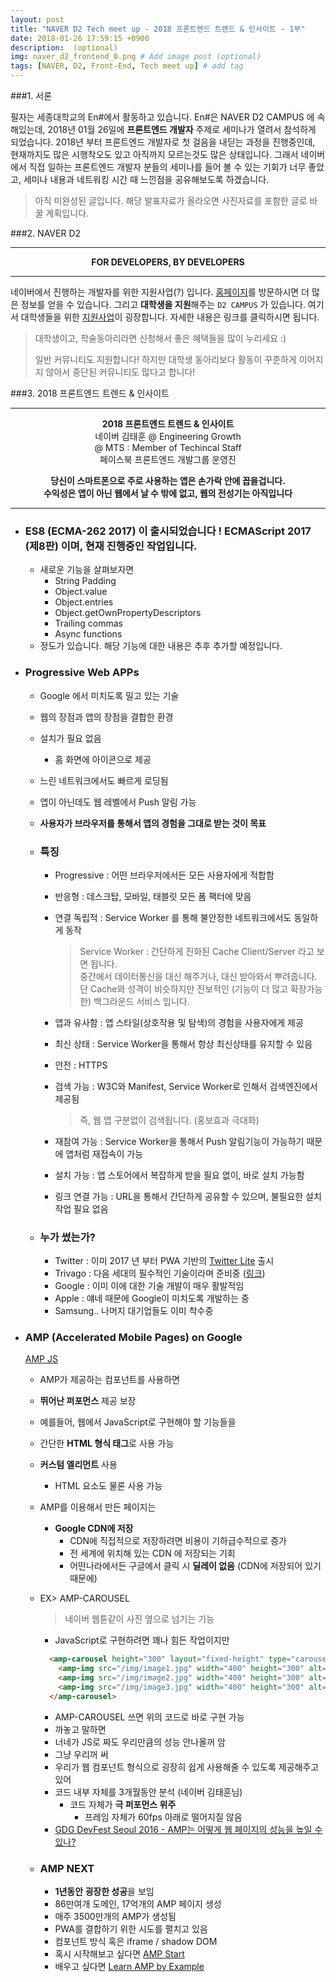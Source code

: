 ```yaml
---
layout: post
title: "NAVER D2 Tech meet up - 2018 프론트엔드 트렌드 & 인사이트 - 1부"
date: 2018-01-26 17:59:15 +0900
description:  (optional)
img: naver_d2_frontend_0.png # Add image post (optional)
tags: [NAVER, D2, Front-End, Tech meet up] # add tag
---
```


###1. 서론

  필자는 세종대학교의 En#에서 활동하고 있습니다. En#은 NAVER D2 CAMPUS 에 속해있는데, 2018년 01월 26일에 **프론트엔드 개발자** 주제로 세미나가 열려서 참석하게 되었습니다. 2018년 부터 프론트엔드 개발자로 첫 걸음을 내딛는 과정을 진행중인데, 현재까지도 많은 시행착오도 있고 아직까지 모르는것도 많은 상태입니다. 그래서 네이버에서 직접 일하는 프론트엔드 개발자 분들의 세미나를 들어 볼 수 있는 기회가 너무 좋았고, 세미나 내용과 네트워킹 시간 때 느낀점을 공유해보도록 하겠습니다.

> 아직 미완성된 글입니다. 해당 발표자료가 올라오면 사진자료를 포함한 글로 바꿀 계획입니다.


###2. NAVER D2

---

   <p align="center"><b> FOR DEVELOPERS, BY DEVELOPERS </b></p>

---

  네이버에서 진행하는 개발자를 위한 지원사업(?) 입니다. [홈페이지](http://d2.naver.com/home)를 방문하시면 더 많은 정보를 얻을 수 있습니다. 그리고 **대학생을 지원**해주는 `D2 CAMPUS` 가 있습니다. 여기서 대학생들을 위한 [지원사업](https://developers.naver.com/d2/d2campus/)이 굉장합니다. 자세한 내용은 링크를 클릭하시면 됩니다.

   > 대학생이고, 학술동아리라면 신청해서 좋은 혜택들을 많이 누리세요 :)
   >
   > 일반 커뮤니티도 지원합니다! 하지만 대학생 동아리보다 활동이 꾸준하게 이어지지 않아서 중단된 커뮤니티도 많다고 합니다!

###3. 2018 프론트엔드 트렌드 & 인사이트

---

   <p align="center"><b> 2018 프론트엔드 트렌드 & 인사이트 </b><br> 네이버 김태훈 @ Engineering Growth<br> @ MTS : Member of Techincal Staff<br> 페이스북 프론트엔드 개발그룹 운영진</p>

<p align="center"><b> 당신이 스마트폰으로 주로 사용하는 앱은 손가락 안에 꼽을겁니다. </b><br><b>수익성은 앱이 아닌 웹에서 날 수 밖에 없고, 웹의 전성기는 아직입니다</b></p>

---

   - ### ES8 (ECMA-262 2017) 이 출시되었습니다 ! ECMAScript 2017 (제8판) 이며, 현재 진행중인 작업입니다.

     - 새로운 기능을 살펴보자면
       - String Padding
       - Object.value
       - Object.entries
       - Object.getOwnPropertyDescriptors
       - Trailing commas
       - Async functions
     - 정도가 있습니다. 해당 기능에 대한 내용은 추후 추가할 예정입니다.

   - ### Progressive Web APPs

     - Google 에서 미치도록 밀고 있는 기술

     - 웹의 장점과 앱의 장점을 결합한 환경

     - 설치가 필요 없음

       - 홈 화면에 아이콘으로 제공

     - 느린 네트워크에서도 빠르게 로딩됨

     - 앱이 아닌데도 웹 레벨에서 Push 알림 가능

     - **사용자가 브라우저를 통해서 앱의 경험을 그대로 받는 것이 목표**

     - ### 특징

       - Progressive : 어떤 브라우저에서든 모든 사용자에게 적합함

       - 반응형 : 데스크탑, 모바일, 태블릿 모든 폼 팩터에 맞음

       - 연결 독립적 : Service Worker 를 통해 불안정한 네트워크에서도 동일하게 동작

         > Service Worker : 간단하게 진화된 Cache Client/Server 라고 보면 됩니다.<br>중간에서 데이터통신을 대신 해주거나, 대신 받아와서 뿌려줍니다.<br>단 Cache와 성격이 비슷하지만 진보적인 (기능이 더 많고 확장가능한) 백그라운드 서비스 입니다.

       - 앱과 유사함 : 앱 스타일(상호작용 및 탐색)의 경험을 사용자에게 제공

       - 최신 상태 : Service Worker을 통해서 항상 최신상태를 유지할 수 있음

       - 안전 : HTTPS

       - 검색 가능 : W3C와 Manifest, Service Worker로 인해서 검색엔진에서 제공됨

         > 즉, 웹 앱 구분없이 검색됩니다. (홍보효과 극대화)

       - 재참여 가능 : Service Worker을 통해서 Push 알림기능이 가능하기 때문에 앱처럼 재접속이 가능

       - 설치 가능 : 앱 스토어에서 복잡하게 받을 필요 없이, 바로 설치 가능함

       - 링크 연결 가능 : URL을 통해서 간단하게 공유할 수 있으며, 불필요한 설치작업 필요 없음

     - ### 누가 썼는가?

       - Twitter : 이미 2017 년 부터 PWA 기반의 [Twitter Lite](https://blog.twitter.com/en_us/topics/product/2017/introducing-twitter-lite.html) 출시
       - Trivago : 다음 세대의 필수적인 기술이라며 준비중 ([링크](https://www.thinkwithgoogle.com/intl/en-gb/consumer-insights/trivago-embrace-progressive-web-apps-as-the-future-of-mobile/))
       - Google : 이미 이에 대한 기술 개발이 매우 활발적임
       - Apple : 얘네 때문에 Google이 미치도록 개발하는 중
       - Samsung.. 나머지 대기업들도 이미 착수중

   - ### AMP (Accelerated Mobile Pages) on Google

     [AMP JS](https://www.ampproject.org/ko/)

     - AMP가 제공하는 컴포넌트를 사용하면

     - **뛰어난 퍼포먼스** 제공 보장

     - 예를들어, 웹에서 JavaScript로 구현해야 할 기능들을

     - 간단한 **HTML 형식 태그**로 사용 가능

     - **커스텀 엘리먼트** 사용

       - HTML 요소도 물론 사용 가능

     - AMP를 이용해서 만든 페이지는

       - **Google CDN에 저장**
         - CDN에 직접적으로 저장하려면 비용이 기하급수적으로 증가
         - 전 세계에 위치해 있는 CDN 에 저장되는 기회
         - 어떤나라에서든 구글에서 클릭 시 **딜레이 없음** (CDN에 저장되어 있기 때문에)

     - EX> AMP-CAROUSEL

       > 네이버 웹툰같이 사진 옆으로 넘기는 기능

       - JavaScript로 구현하려면 꽤나 힘든 작업이지만

       ```html
         <amp-carousel height="300" layout="fixed-height" type="carousel">
           <amp-img src="/img/image1.jpg" width="400" height="300" alt="a sample image"></amp-img>
           <amp-img src="/img/image2.jpg" width="400" height="300" alt="another sample image"></amp-img>
           <amp-img src="/img/image3.jpg" width="400" height="300" alt="and another sample image"></amp-img>
         </amp-carousel>
       ```

       - AMP-CAROUSEL 쓰면 위의 코드로 바로 구현 가능
       - 까놓고 말하면
       - 너네가 JS로 짜도 우리만큼의 성능 안나올꺼 암
       - 그냥 우리꺼 써
       - 우리가 웹 컴포넌트 형식으로 굉장히 쉽게 사용해줄 수 있도록 제공해주고 있어
       - 코드 내부 자체를 3개월동안 분석 (네이버 김태훈님)
         - 코드 자체가 **극 퍼포먼스 위주**
           - 프레임 자체가 60fps 아래로 떨어지질 않음
       - [GDG DevFest Seoul 2016 - AMP는 어떻게 웹 페이지의 성능을 높일 수 있나?](https://www.youtube.com/watch?v=e6slMlFgdCQ&feature=youtu.be)

     - ### AMP NEXT

       - **1년동안 굉장한 성공**을 보임
       - 86만여개 도메인, 17억개의 AMP 페이지 생성
       - 매주 3500만개의 AMP가 생성됨
       - PWA를 결합하기 위한 시도를 펼치고 있음
       - 컴포넌트 방식 혹은 iframe / shadow DOM
       - 혹시 시작해보고 싶다면 [AMP Start](https://ampstart.com/)
       - 배우고 싶다면 [Learn AMP by Example](https://ampbyexample.com/)
